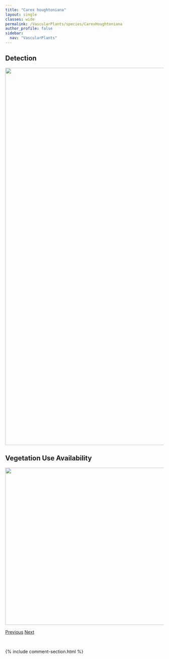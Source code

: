 ```yaml
---
title: "Carex houghtoniana"
layout: single
classes: wide
permalink: /VascularPlants/species/CarexHoughtoniana
author_profile: false
sidebar:
  nav: "VascularPlants"
---
```


<h2>Detection</h2>

<a href="https://drive.google.com/uc?export=view&id=1wPm-3Ede4NFrw4GlT-7mUheA0LVkCfQs">
<img src="https://drive.google.com/uc?export=view&id=1wPm-3Ede4NFrw4GlT-7mUheA0LVkCfQs" height = "1200" width = "800">
</a>


<h2>Vegetation Use Availability</h2>

<a href="https://drive.google.com/uc?export=view&id=1oEP85d9djZdrp6Emt0DOVP7JE05ydqAJ">
<img src="https://drive.google.com/uc?export=view&id=1oEP85d9djZdrp6Emt0DOVP7JE05ydqAJ" height = "500" width = "1000">
</a>


<a href="/DevelopmentWebsite/VascularPlants/species/CarexHookeriana" class="pagination--pager" title="Carex hookeriana">Previous</a> <a href="/DevelopmentWebsite/VascularPlants/species/CarexInops" class="pagination--pager" title="Long Stolon Sedge">Next</a>

<p>&nbsp;</p>

{% include comment-section.html %}
